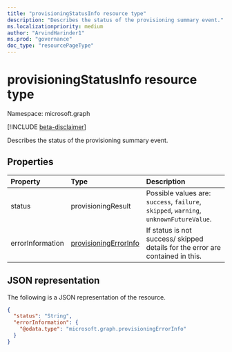 ```yaml
---
title: "provisioningStatusInfo resource type"
description: "Describes the status of the provisioning summary event."
ms.localizationpriority: medium
author: "ArvindHarinder1"
ms.prod: "governance"
doc_type: "resourcePageType"
---
```


# provisioningStatusInfo resource type

Namespace: microsoft.graph

[!INCLUDE [beta-disclaimer](../../includes/beta-disclaimer.md)]

Describes the status of the provisioning summary event. 

## Properties

| Property     | Type        | Description |
|:-------------|:------------|:------------|
|status|provisioningResult| Possible values are: `success`, `failure`, `skipped`, `warning`, `unknownFutureValue`.|
|errorInformation|[provisioningErrorInfo](provisioningerrorinfo.md)| If status is not success/ skipped details for the error are contained in this.|

## JSON representation

The following is a JSON representation of the resource.

<!-- {
  "blockType": "resource",
  "optionalProperties": [

  ],
  "@odata.type": "microsoft.graph.provisioningStatusInfo",
  "baseType": null
}-->

```json
{
  "status": "String",
  "errorInformation": {
    "@odata.type": "microsoft.graph.provisioningErrorInfo"
  }
}
```

<!-- uuid: 16cd6b66-4b1a-43a1-adaf-3a886856ed98
2019-02-04 14:57:30 UTC -->
<!-- {
  "type": "#page.annotation",
  "description": "provisioningStatusInfo resource",
  "keywords": "",
  "section": "documentation",
  "tocPath": ""
}-->



